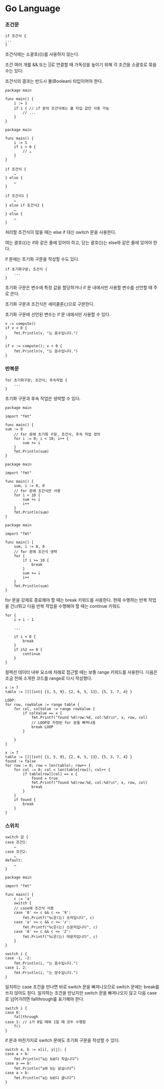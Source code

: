 # Go Language

### 조건문

```
if 조건식 {
...
}
```

조건식에는 소괄호(())를 사용하지 않는다.

조건 여러 개를 && 또는 ||로 연결할 때 가독성을 높이기 위해 각 조건을 소괄호로 묶을 수는 있다.

조건식의 결과는 반드시 불(Boolean) 타입이어야 한다.



```
package main
  
func main() {
    i := 1
    if i { // if 문의 조건식에는 불 타입 값만 사용 가능
        // ...
    }
}
```

```
package main
 
func main() {
    i := 1
    if i > 0 {
        // …
    }
}
```

```
if 조건식 {
    …
} else {
    …
}
```

```
if 조건식1 {
    …
} else if 조건식2 {
    …
} else {
    …
}
```

처리할 조건식이 많을 때는 else if 대신 switch 문을 사용한다.

여는 괄호({)는 if와 같은 줄에 있어야 하고, 닫는 괄호(})는 else와 같은 줄에 있어야 한다.



if 문에는 초기화 구문을 작성할 수도 있다.

```
if 초기화구문; 조건식 {
    ...
}
```

초기화 구문은 변수에 특정 값을 할당하거나 if 문 내에서만 사용할 변수를 선언할 때 주로 쓴다. 

초기화 구문과 조건식은 세미콜론(;)으로 구분한다.

초기화 구문에 선언된 변수는 if 문 내에서만 사용할 수 있다.

```
v := compute()
if v < 0 {
    fmt.Println(v, "는 음수입니다.")
}
```

```
if v := compute(); v < 0 {
    fmt.Println(v, "는 음수입니다.")
}
```





### 반복문

```
for 초기화구문; 조건식; 후속작업 {
    ...
}
```

초기화 구문과 후속 작업은 생략할 수 있다. 

```
package main
  
import "fmt"
  
func main() {
sum := 0
    // for 문에 초기화 구문, 조건식, 후속 작업 정의
    for i := 0; i < 10; i++ {
        sum += i
    }
    fmt.Println(sum)
}
```



```
package main
  
import "fmt"
  
func main() {
    sum, i := 0, 0
    // for 문에 조건식만 사용
    for i < 10 {
        sum += i
        i++
    }
    fmt.Println(sum)
}
```



```
package main

import "fmt"

func main() {
    sum, i := 0, 0
    // for 문에 조건식 생략
    for {
        if i >= 10 {
            break
        }
        sum += i
        i++
    }
    fmt.Println(sum)
}
```

for 문을 강제로 종료해야 할 때는 break 키워드를 사용한다. 현재 수행하는 반복 작업을 건너뛰고 다음 반복 작업을 수행해야 할 때는 continue 키워드

```
for {
    i = i - 1
  
    ...
  
    if i < 0 {
        break
    }
    if i%2 == 0 {
        continue
    }
}
```



컬렉션 데이터 내부 요소에 차례로 접근할 때는 보통 range 키워드를 사용한다. 다음은 조금 전에 소개한 코드를 range로 다시 작성했다.

```
x := 7
table := [][]int{ {1, 5, 9}, {2, 6, 5, 13}, {5, 3, 7, 4} }
  
LOOP:
for row, rowValue := range table {
    for col, colValue := range rowValue {
        if colValue == x {
            fmt.Printf("found %d(row:%d, col:%d)\n", x, row, col)
            // LOOP로 지정된 for 문을 빠져나옴
            break LOOP
        }
  
    }
}
```

```
x := 7
table := [][]int{ {1, 5, 9}, {2, 6, 5, 13}, {5, 3, 7, 4} }
found := false
for row := 0; row < len(table); row++ {
    for col := 0; col < len(table[row]); col++ {
        if table[row][col] == x {
            found = true
            fmt.Printf("found %d(row:%d, col:%d)\n", x, row, col)
            break
        }
    }
    if found {
        break
    }
}
```



### 스위치

```
switch 값 {
case 조건1:
    …
case 조건2:
    …
default:
    …
}
```



```
package main
 
import "fmt"
  
func main() {
    c := 'a'
    switch {
    // case에 조건식 사용
    case '0' <= c && c <= '9':
        fmt.Printf("%c은(는) 숫자입니다", c)
    case 'a' <= c && c <= 'z':
        fmt.Printf("%c은(는) 소문자입니다", c)
    case 'A' <= c && c <= 'Z':
        fmt.Printf("%c은(는) 대문자입니다", c)
    }
}
```

```
switch i {
case -1, -2:
    fmt.Println(i, "는 음수입니다.")
case 1, 2:
    fmt.Println(i, "는 양수입니다.")
}
```

일치하는 case 조건을 만나면 바로 switch 문을 빠져나오므로 switch 문에는 break를 쓰지 않아도 된다. 일치하는 조건을 만났지만 switch 문을 빠져나오지 않고 다음 case로 넘어가려면 fallthrough를 표기해야 한다.

```
switch i {
case 0:
    fallthrough
case 1: // i가 0일 때와 1일 때 모두 수행함
    f()
}
```



if 문과 마찬가지로 switch 문에도 초기화 구문을 작성할 수 있다.

```
switch a, b := x[i], y[j]; {
case a < b:
    fmt.Println(“a는 b보다 작습니다”)
case a == b:
    fmt.Println(“a와 b는 같습니다”)
case a > b:
    fmt.Println(“a는 b보다 큽니다”)
}
```

